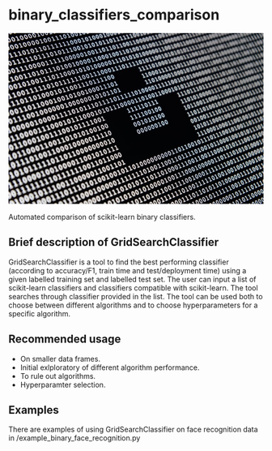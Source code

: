 # binary_classifiers_comparison

![](/alexander-sinn-YYUM2sNvnvU-unsplash.jpg)

Automated comparison of scikit-learn binary classifiers.

## Brief description of GridSearchClassifier

GridSearchClassifier is a tool to find the best performing classifier (according to accuracy/F1, train time and test/deployment time) 
using a given labelled training set and labelled test set. The user can input a list of scikit-learn classifiers and classifiers compatible
with scikit-learn. The tool searches through classifier provided in the list. The tool can be used both to choose between different algorithms
and to choose hyperparameters for a specific algorithm.

## Recommended usage

- On smaller data frames.
- Initial exlploratory of different algorithm performance. 
- To rule out algorithms.
- Hyperparamter selection.

## Examples

There are examples of using GridSearchClassifier on face recognition data in /example_binary_face_recognition.py

